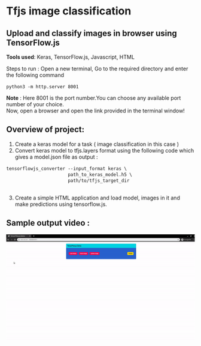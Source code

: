 # Tfjs image classification

## Upload and classify images in browser using TensorFlow.js

**Tools used**: Keras, TensorFlow.js, Javascript, HTML

Steps to run : Open a new terminal, Go to the required directory and enter the following command <br />
```console 
python3 -m http.server 8001
```
**Note** : Here 8001 is the port number.You can choose any available port number of your choice.  <br /> 
Now, open a browser and open the link provided in the terminal window!

## Overview of project:
1. Create a keras model for a task ( image classification in this case )
2. Convert keras model to tfjs.layers format using the following code which gives a model.json file as output : 
```console
tensorflowjs_converter --input_format keras \
                       path_to_keras_model.h5 \
                       path/to/tfjs_target_dir
  
```
3. Create a simple HTML application and load model, images in it and make predictions using tensorflow.js.

## Sample output video :

![alt text](https://github.com/ashwinvaswani/tfjs-image-classification/blob/master/assets/output.gif)

